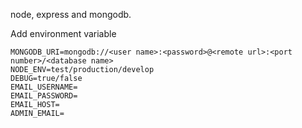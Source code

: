 node, express and mongodb.

Add environment variable

```
MONGODB_URI=mongodb://<user name>:<password>@<remote url>:<port number>/<database name>
NODE_ENV=test/production/develop
DEBUG=true/false
EMAIL_USERNAME=
EMAIL_PASSWORD=
EMAIL_HOST=
ADMIN_EMAIL=
```
